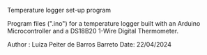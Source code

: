 Temperature logger set-up program

Program files (".ino") for a temperature logger built with an Arduino Microcontroller and a DS18B20 1-Wire Digital Thermometer.

Author : Luiza Peiter de Barros Barreto
Date: 22/04/2024